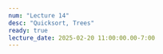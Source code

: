 ```yaml
---
num: "Lecture 14"
desc: "Quicksort, Trees"
ready: true
lecture_date: 2025-02-20 11:00:00.00-7:00
---
```

